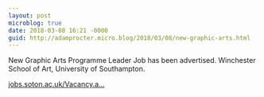 ```yaml
---
layout: post
microblog: true
date: 2018-03-08 16:21 -0000
guid: http://adamprocter.micro.blog/2018/03/08/new-graphic-arts.html
---
```

New Graphic Arts Programme Leader Job has been advertised. Winchester School of Art, University of Southampton. 

[jobs.soton.ac.uk/Vacancy.a...](https://jobs.soton.ac.uk/Vacancy.aspx?id=18003&forced=2)
